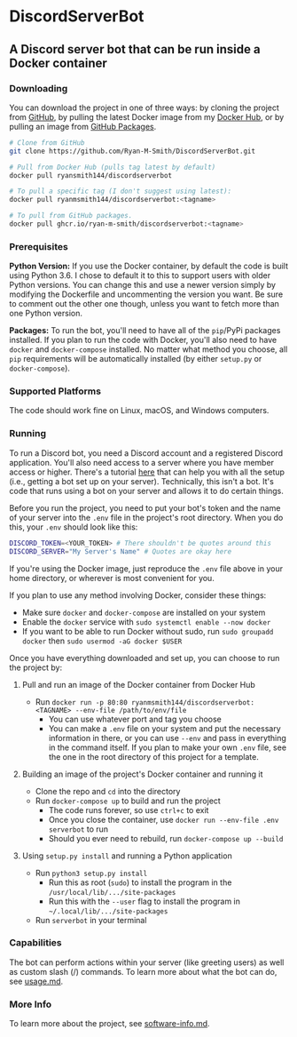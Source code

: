 # DiscordServerBot

## A Discord server bot that can be run inside a Docker container

### Downloading

You can download the project in one of three ways: by cloning the project from
[GitHub](https://github.com/Ryan-M-Smith/DiscordServerBot), by pulling the latest Docker image from my
[Docker Hub](https://hub.docker.com/r/ryanmsmith144/discordserverbot), or by pulling an image from [GitHub
Packages](https://github.com/Ryan-M-Smith?tab=packages&repo_name=DiscordServerBot).

```sh
# Clone from GitHub
git clone https://github.com/Ryan-M-Smith/DiscordServerBot.git

# Pull from Docker Hub (pulls tag latest by default)
docker pull ryansmith144/discordserverbot

# To pull a specific tag (I don't suggest using latest):
docker pull ryanmsmith144/discordserverbot:<tagname>

# To pull from GitHub packages.
docker pull ghcr.io/ryan-m-smith/discordserverbot:<tagname>
```

### Prerequisites

**Python Version:** If you use the Docker container, by default the code is built using Python 3.6. I chose
to default it to this to support users with older Python versions. You can change this and use a newer version
simply by modifying the Dockerfile and uncommenting the version you want. Be sure to comment out the other one though,
unless you want to fetch more than one Python version.

**Packages:** To run the bot, you'll need to have all of the `pip`/PyPi packages installed. If you plan to run the
code with Docker, you'll also need to have  `docker` and `docker-compose` installed. No matter what method you choose,
all `pip` requirements will be automatically installed (by either `setup.py` or `docker-compose`).

### Supported Platforms

The code should work fine on Linux, macOS, and Windows computers.

### Running

To run a Discord bot, you need a Discord account and a registered Discord application. You'll also need access to a server
where you have member access or higher. There's a tutorial [here](https://discordpy.readthedocs.io/en/latest/discord.html)
that can help you with all the setup (i.e., getting a bot set up on your server). Technically, this isn't a bot. It's code
that runs using a bot on your server and allows it to do certain things.

Before you run the project, you need to put your bot's token and the name of your server into the `.env` file
in the project's root directory. When you do this, your `.env` should look like this:

```sh
DISCORD_TOKEN=<YOUR_TOKEN> # There shouldn't be quotes around this
DISCORD_SERVER="My Server's Name" # Quotes are okay here
```

If you're using the Docker image, just reproduce the `.env` file above in your home directory, or wherever is most
convenient for you.

If you plan to use any method involving Docker, consider these things:

* Make sure `docker` and `docker-compose` are installed on your system
* Enable the `docker` service with `sudo systemctl enable --now docker`
* If you want to be able to run Docker without sudo, run `sudo groupadd docker` then
  `sudo usermod -aG docker $USER`

Once you have everything downloaded and set up, you can choose to run the project by:

1. Pull and run an image of the Docker container from Docker Hub
    * Run `docker run -p 80:80 ryanmsmith144/discordserverbot:<TAGNAME> --env-file /path/to/env/file`
      * You can use whatever port and tag you choose
      * You can make a `.env` file on your system and put the necessary information in there,
        or you can use `--env` and pass in everything in the command itself. If you plan to
        make your own `.env` file, see the one in the root directory of this project for a
        template.

2. Building an image of the project's Docker container and running it

    * Clone the repo and `cd` into the directory
    * Run `docker-compose up` to build and run the project
      * The code runs forever, so use `ctrl+c` to exit
      * Once you close the container, use `docker run --env-file .env serverbot` to run
      * Should you ever need to rebuild, run `docker-compose up --build`

3. Using `setup.py install` and running a Python application

    * Run `python3 setup.py install`
      * Run this as root (`sudo`) to install the program in the `/usr/local/lib/.../site-packages`
      * Run this with the `--user` flag to install the program in `~/.local/lib/.../site-packages`
    * Run `serverbot` in your terminal

### Capabilities

The bot can perform actions within your server (like greeting users) as well as custom slash (/)
commands. To learn more about what the bot can do, see
[usage.md](https://github.com/Ryan-M-Smith/DiscordServerBot/blob/master/doc/usage.md).

### More Info

To learn more about the project, see
[software-info.md](https://github.com/Ryan-M-Smith/DiscordServerBot/blob/master/doc/software-info.md).
